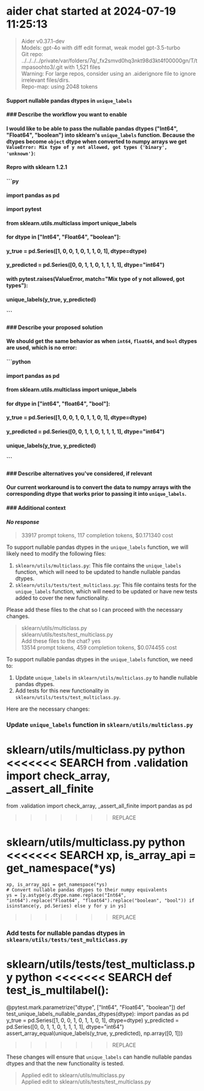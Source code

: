 
# aider chat started at 2024-07-19 11:25:13

> Aider v0.37.1-dev  
> Models: gpt-4o with diff edit format, weak model gpt-3.5-turbo  
> Git repo: ../../../../private/var/folders/7q/_fx2smvd0hq3nkt98d3kt4f00000gn/T/tmpasoohto3/.git with 1,521 files  
> Warning: For large repos, consider using an .aiderignore file to ignore irrelevant files/dirs.  
> Repo-map: using 2048 tokens  

#### Support nullable pandas dtypes in `unique_labels`  
#### ### Describe the workflow you want to enable  
####   
#### I would like to be able to pass the nullable pandas dtypes ("Int64", "Float64", "boolean") into sklearn's `unique_labels` function. Because the dtypes become `object` dtype when converted to numpy arrays we get `ValueError: Mix type of y not allowed, got types {'binary', 'unknown'}`:  
####   
#### Repro with sklearn 1.2.1  
#### ```py   
####     import pandas as pd  
####     import pytest  
####     from sklearn.utils.multiclass import unique_labels  
####       
####     for dtype in ["Int64", "Float64", "boolean"]:  
####         y_true = pd.Series([1, 0, 0, 1, 0, 1, 1, 0, 1], dtype=dtype)  
####         y_predicted = pd.Series([0, 0, 1, 1, 0, 1, 1, 1, 1], dtype="int64")  
####   
####         with pytest.raises(ValueError, match="Mix type of y not allowed, got types"):  
####             unique_labels(y_true, y_predicted)  
#### ```  
####   
#### ### Describe your proposed solution  
####   
#### We should get the same behavior as when `int64`, `float64`, and `bool` dtypes are used, which is no error:    
####   
#### ```python  
####     import pandas as pd  
####     from sklearn.utils.multiclass import unique_labels  
####       
####     for dtype in ["int64", "float64", "bool"]:  
####         y_true = pd.Series([1, 0, 0, 1, 0, 1, 1, 0, 1], dtype=dtype)  
####         y_predicted = pd.Series([0, 0, 1, 1, 0, 1, 1, 1, 1], dtype="int64")  
####   
####         unique_labels(y_true, y_predicted)  
#### ```  
####   
#### ### Describe alternatives you've considered, if relevant  
####   
#### Our current workaround is to convert the data to numpy arrays with the corresponding dtype that works prior to passing it into `unique_labels`.  
####   
#### ### Additional context  
####   
#### _No response_  
> 33917 prompt tokens, 117 completion tokens, $0.171340 cost  

To support nullable pandas dtypes in the `unique_labels` function, we will likely need to modify the following files:

1. `sklearn/utils/multiclass.py`: This file contains the `unique_labels` function, which will need to be updated to handle nullable pandas dtypes.
2. `sklearn/utils/tests/test_multiclass.py`: This file contains tests for the `unique_labels` function, which will need to be updated or have new tests added to cover the new functionality.

Please add these files to the chat so I can proceed with the necessary changes.

> sklearn/utils/multiclass.py  
> sklearn/utils/tests/test_multiclass.py  
> Add these files to the chat? yes  
> 13514 prompt tokens, 459 completion tokens, $0.074455 cost  

To support nullable pandas dtypes in the `unique_labels` function, we need to:

1. Update `unique_labels` in `sklearn/utils/multiclass.py` to handle nullable pandas dtypes.
2. Add tests for this new functionality in `sklearn/utils/tests/test_multiclass.py`.

Here are the necessary changes:

### Update `unique_labels` function in `sklearn/utils/multiclass.py`

sklearn/utils/multiclass.py
<source>python
<<<<<<< SEARCH
from .validation import check_array, _assert_all_finite
=======
from .validation import check_array, _assert_all_finite
import pandas as pd
>>>>>>> REPLACE
</source>

sklearn/utils/multiclass.py
<source>python
<<<<<<< SEARCH
    xp, is_array_api = get_namespace(*ys)
=======
    xp, is_array_api = get_namespace(*ys)
    # Convert nullable pandas dtypes to their numpy equivalents
    ys = [y.astype(y.dtype.name.replace("Int64", "int64").replace("Float64", "float64").replace("boolean", "bool")) if isinstance(y, pd.Series) else y for y in ys]
>>>>>>> REPLACE
</source>

### Add tests for nullable pandas dtypes in `sklearn/utils/tests/test_multiclass.py`

sklearn/utils/tests/test_multiclass.py
<source>python
<<<<<<< SEARCH
def test_is_multilabel():
=======
@pytest.mark.parametrize("dtype", ["Int64", "Float64", "boolean"])
def test_unique_labels_nullable_pandas_dtypes(dtype):
    import pandas as pd
    y_true = pd.Series([1, 0, 0, 1, 0, 1, 1, 0, 1], dtype=dtype)
    y_predicted = pd.Series([0, 0, 1, 1, 0, 1, 1, 1, 1], dtype="int64")
    assert_array_equal(unique_labels(y_true, y_predicted), np.array([0, 1]))

>>>>>>> REPLACE
</source>

These changes will ensure that `unique_labels` can handle nullable pandas dtypes and that the new functionality is tested.

> Applied edit to sklearn/utils/multiclass.py  
> Applied edit to sklearn/utils/tests/test_multiclass.py  
